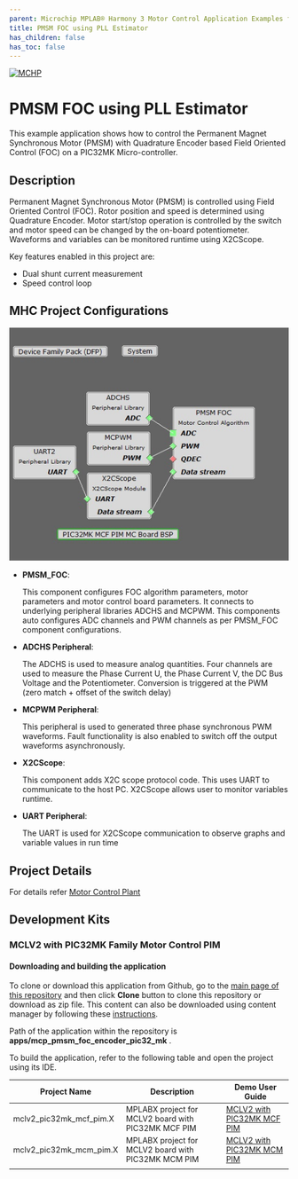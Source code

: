 ```yaml
---
parent: Microchip MPLAB® Harmony 3 Motor Control Application Examples for PIC32MK family
title: PMSM FOC using PLL Estimator
has_children: false
has_toc: false
---
```


[![MCHP](https://www.microchip.com/ResourcePackages/Microchip/assets/dist/images/logo.png)](https://www.microchip.com)

# PMSM FOC using PLL Estimator

This example application shows how to control the Permanent Magnet Synchronous Motor (PMSM) with Quadrature Encoder based Field Oriented Control (FOC) on a PIC32MK Micro-controller. 

## Description

Permanent Magnet Synchronous Motor (PMSM) is controlled using Field Oriented Control (FOC). Rotor position and speed is determined using Quadrature Encoder. Motor start/stop operation is controlled by the switch and motor speed can be changed by the on-board potentiometer. Waveforms and variables can be monitored runtime using X2CScope. 

Key features enabled in this project are:

- Dual shunt current measurement
- Speed control loop


## MHC Project Configurations

![MHC Project Graph](images/project_graph.jpg)

- **PMSM_FOC**: 

    This component configures FOC algorithm parameters, motor parameters and motor control board parameters. It connects to underlying peripheral libraries ADCHS and MCPWM. This components auto configures ADC channels and PWM channels as per PMSM_FOC component configurations. 
- **ADCHS Peripheral**: 

    The ADCHS is used to measure analog quantities. Four channels are used to measure the Phase Current U, the Phase Current V, the DC Bus Voltage and the Potentiometer. Conversion is triggered at the PWM (zero match + offset of the switch delay) 
- **MCPWM Peripheral**: 

    This peripheral is used to generated three phase synchronous PWM waveforms. Fault functionality is also enabled to switch off the output waveforms asynchronously.
- **X2CScope**: 

    This component adds X2C scope protocol code. This uses UART to communicate to the host PC. X2CScope allows user to monitor variables runtime.
- **UART Peripheral**: 

    The UART is used for X2CScope communication to observe graphs and variable values in run time 

## Project Details
For details refer [Motor Control Plant](../../../motor_control/algorithms/pmsm_foc/mc_plant_docs/introduction.md)

## Development Kits

### MCLV2 with PIC32MK Family Motor Control PIM
#### Downloading and building the application

To clone or download this application from Github, go to the [main page of this repository](https://github.com/Microchip-MPLAB-Harmony/mc_apps_pic32_mk) and then click **Clone** button to clone this repository or download as zip file.
This content can also be downloaded using content manager by following these [instructions](https://github.com/Microchip-MPLAB-Harmony/contentmanager/wiki).

Path of the application within the repository is **apps/mcp_pmsm_foc_encoder_pic32_mk** .

To build the application, refer to the following table and open the project using its IDE.

| Project Name            | Description                                    | Demo User Guide |
| ----------------------- | ---------------------------------------------- |--------------------|
| mclv2_pic32mk_mcf_pim.X | MPLABX project for MCLV2 board with PIC32MK MCF PIM |[MCLV2 with PIC32MK MCF PIM](../docs/mclv2_pic32mk_mcf_pim_sensored.md)|
| mclv2_pic32mk_mcm_pim.X | MPLABX project for MCLV2 board with PIC32MK MCM PIM |[MCLV2 with PIC32MK MCM PIM](../docs/mclv2_pic32mk_mcm_pim_sensored.md)|
||||
